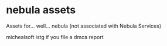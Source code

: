 # nebula assets

Assets for... well... nebula (not associated with Nebula Services)

michealsoft istg if you file a dmca report 
